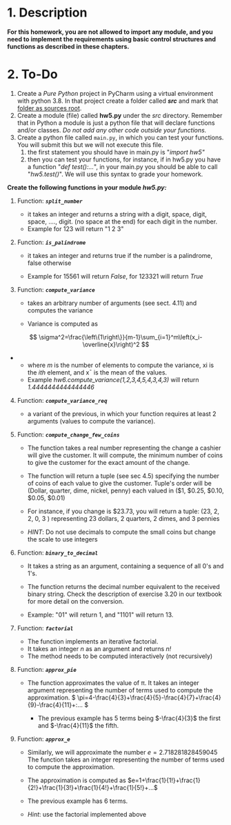 # 1. Description
**For this homework, you are not allowed to import any module, and you need to implement the requirements using basic control structures and functions as described in these chapters.**

# 2. To-Do

1. Create a *Pure Python* project in PyCharm using a virtual environment with python 3.8. In that project create a folder called  ***src*** and mark that [folder as sources root](https://www.jetbrains.com/help/pycharm/configuring-folders-within-a-content-root.html#project_tool_window).
2. Create a module (file) called **hw5.py** under the *src* directory. Remember that in Python a module is just a python file that will declare functions and/or classes. *Do not add any other code outside your functions.*
3. Create a python file called `main.py`, in which you can test your functions. You will submit this but we will not execute this file. 
   1. the first statement you should have in main.py is "*import hw5"*
   2. then you can test your functions, for instance, if in hw5.py you have a function "*def test():...*", in your main.py you should be able to call "*hw5.test()*". We will use this syntax to grade your homework. 

**Create the following functions in your module *hw5.py:***

1. Function: ***`split_number`***

   - it takes an integer and returns a string with a digit, space, digit, space, ...., digit. (no space at the end) for each digit in the number.
   - Example for 123 will return "1 2 3"

2. Function: ***`is_palindrome`***

   - it takes an integer and returns true if the number is a palindrome, false otherwise

   - Example for 15561 will return *False*, for 123321 will return *True*

3. Function: ***`compute_variance`***

   - takes an arbitrary number of arguments (see sect. 4.11) and computes the variance

   - Variance is computed as   

$$
\sigma^2=\frac{\left\{1\right\}}{m-1}\sum_{i=1}^m\left(x_i-\overline{x}\right)^2
$$

- 
  - where *m* is the number of elements to compute the variance, xi is the *ith* element, and  x¯ is the mean of the values.
  - Example *hw6.compute_variance(1,2,3,4,5,4,3,4,3)* will return *1.4444444444444446*

4. Function: ***`compute_variance_req`***
   - a variant of the previous, in which your function requires at least 2 arguments (values to compute the variance). 

5. Function: ***`compute_change_few_coins`***

   - The function takes a real number representing the change a cashier will give the customer. It will compute, the minimum number of coins to give the customer for the exact amount of the change. 

   - The function will return a tuple (see sec 4.5) specifying the number of coins of each value to give the customer. Tuple's order will be (Dollar, quarter, dime, nickel, penny) each valued in ($1, $0.25, $0.10, $0.05, $0.01)

   - For instance, if you change is $23.73, you will return a tuple: (23, 2, 2, 0, 3 ) representing 23 dollars, 2 quarters, 2 dimes, and 3 pennies

   - *HINT*: Do not use decimals to compute the small coins but change the scale to use integers

6. Function: ***`binary_to_decimal`***

   - It takes a string as an argument, containing a sequence of all 0's and 1's.

   - The function returns the decimal number equivalent to the received binary string. Check the description of exercise 3.20 in our textbook for more detail on the conversion.

   - Example: "01" will return 1, and "1101" will return 13.

7. Function:  ***`factorial`***

   - The function implements an iterative factorial.
   - It takes an integer *n* as an argument and returns *n!*
   - The method needs to be computed interactively (not recursively)

8. Function: ***`approx_pie`***

   - The function approximates the value of π. It takes an integer argument representing the number of terms used to compute the approximation. 
     $
     \pi=4-\frac{4}{3}+\frac{4}{5}-\frac{4}{7}+\frac{4}{9}-\frac{4}{11}+\:...
     $

     - The previous example has 5 terms being $-\frac{4}{3}$ the first and $-\frac{4}{11}$ the fifth.

9. Function: ***`approx_e`***
   - Similarly, we will approximate the number $e =2.718281828459045$ The function takes an integer representing the number of terms used to compute the approximation.
   - The approximation is computed as $e=1+\frac{1}{1!}+\frac{1}{2!}+\frac{1}{3!}+\frac{1}{4!}+\frac{1}{5!}+...$
   
   - The previous example has 6 terms.
   
   - *Hint*: use the factorial implemented above
